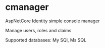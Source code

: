 # cmanager
AspNetCore Identity simple console manager

Manage users, roles and claims

Supported databases: My SQl, Ms SQL
